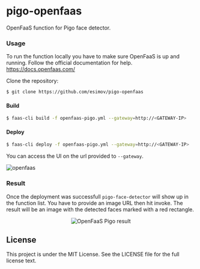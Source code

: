 # pigo-openfaas
OpenFaaS function for Pigo face detector.

### Usage
To run the function locally you have to make sure OpenFaaS is up and running. Follow the official documentation for help. https://docs.openfaas.com/

Clone the repository:
```bash
$ git clone https://github.com/esimov/pigo-openfaas
```

#### Build
```bash 
$ faas-cli build -f openfaas-pigo.yml --gateway=http://<GATEWAY-IP>
```

#### Deploy
```bash 
$ faas-cli deploy -f openfaas-pigo.yml --gateway=http://<GATEWAY-IP>
```

You can access the UI on the url provided to `--gateway`. 

![openfaas](https://user-images.githubusercontent.com/883386/44348404-fcef5280-a4a2-11e8-9b9c-1c34acc23d83.png)

### Result
Once the deployment was successfull `pigo-face-detector` will show up in the function list. You have to provide an image URL then hit invoke. The result will be an image with the detected faces marked with a red rectangle.

<p align="center">
<img src="https://user-images.githubusercontent.com/883386/44348484-388a1c80-a4a3-11e8-8d1d-bc529be52ff3.jpg" title="OpenFaaS Pigo result"/>
</p>

## License

This project is under the MIT License. See the LICENSE file for the full license text.
